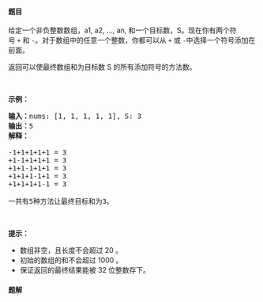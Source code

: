 #### 题目
<p>给定一个非负整数数组，a1, a2, ..., an, 和一个目标数，S。现在你有两个符号&nbsp;<code>+</code>&nbsp;和&nbsp;<code>-</code>。对于数组中的任意一个整数，你都可以从&nbsp;<code>+</code>&nbsp;或&nbsp;<code>-</code>中选择一个符号添加在前面。</p>

<p>返回可以使最终数组和为目标数 S 的所有添加符号的方法数。</p>

<p>&nbsp;</p>

<p><strong>示例：</strong></p>

<pre><strong>输入：</strong>nums: [1, 1, 1, 1, 1], S: 3
<strong>输出：</strong>5
<strong>解释：</strong>

-1+1+1+1+1 = 3
+1-1+1+1+1 = 3
+1+1-1+1+1 = 3
+1+1+1-1+1 = 3
+1+1+1+1-1 = 3

一共有5种方法让最终目标和为3。
</pre>

<p>&nbsp;</p>

<p><strong>提示：</strong></p>

<ul>
	<li>数组非空，且长度不会超过 20 。</li>
	<li>初始的数组的和不会超过 1000 。</li>
	<li>保证返回的最终结果能被 32 位整数存下。</li>
</ul>


 #### 题解